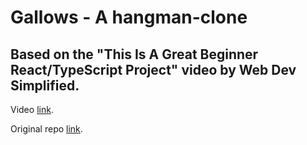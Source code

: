 # Gallows - A hangman-clone

## Based on the "This Is A Great Beginner React/TypeScript Project" video by Web Dev Simplified.

Video [link](https://www.youtube.com/watch?v=-ONUyenGnWw). 

Original repo [link](https://github.com/WebDevSimplified/react-hangman). 
